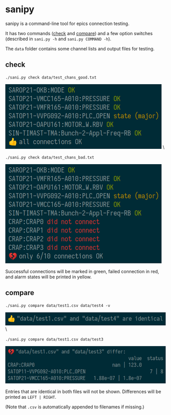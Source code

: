 # sanipy

sanipy is a command-line tool for epics connection testing.

It has two commands ([check](#check) and [compare](#compare)) and a few option switches (described in `sani.py -h` and `sani.py COMMAND -h`).

The `data` folder contains some channel lists and output files for testing.


## check

`./sani.py check data/test_chans_good.txt`

<img src="docs/check_good.png" width="491"> \

`./sani.py check data/test_chans_bad.txt`

<img src="docs/check_bad.png" width="491">

Successful connections will be marked in green, failed connection in red, and alarm states will be printed in yellow.


## compare

`./sani.py compare data/test1.csv data/test4 -v`

<img src="docs/compare_good.png" width="568"> \

`./sani.py compare data/test1.csv data/test3`

<img src="docs/compare_bad.png" width="658">

Entries that are identical in both files will not be shown. Differences will be printed as `LEFT | RIGHT`.

(Note that `.csv` is automatically appended to filenames if missing.)

